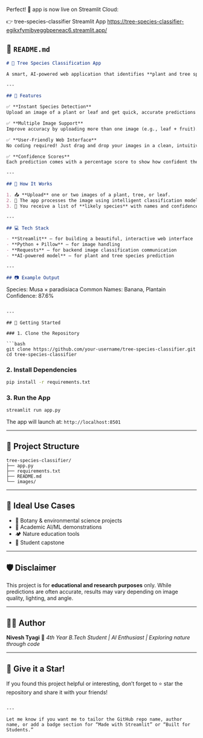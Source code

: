 
Perfect! 🎉  app is now live on Streamlit Cloud:

👉 tree-species-classifier Streamlit App
https://tree-species-classifier-egikxfymibyeggbpeneac6.streamlit.app/



## 📄 `README.md`

```markdown
# 🌳 Tree Species Classification App

A smart, AI-powered web application that identifies **plant and tree species** from images of leaves, stems, or flowers. Whether you're a student, nature enthusiast, or botanist, this tool offers an engaging way to explore the plant world using the power of artificial intelligence.

---

## 🚀 Features

✅ **Instant Species Detection**  
Upload an image of a plant or leaf and get quick, accurate predictions of its species — including common and scientific names.

✅ **Multiple Image Support**  
Improve accuracy by uploading more than one image (e.g., leaf + fruit).

✅ **User-Friendly Web Interface**  
No coding required! Just drag and drop your images in a clean, intuitive UI built with [Streamlit](https://streamlit.io/).

✅ **Confidence Scores**  
Each prediction comes with a percentage score to show how confident the model is.

---

## 🌱 How It Works

1. 📤 **Upload** one or two images of a plant, tree, or leaf.
2. 🧠 The app processes the image using intelligent classification models.
3. 🌿 You receive a list of **likely species** with names and confidence levels.

---

## 💻 Tech Stack

- **Streamlit** – for building a beautiful, interactive web interface
- **Python + Pillow** – for image handling
- **Requests** – for backend image classification communication
- **AI-powered model** – for plant and tree species prediction

---

## 📷 Example Output

```

Species: Musa × paradisiaca
Common Names: Banana, Plantain
Confidence: 87.6%

````

---

## 🧪 Getting Started

### 1. Clone the Repository

```bash
git clone https://github.com/your-username/tree-species-classifier.git
cd tree-species-classifier
````

### 2. Install Dependencies

```bash
pip install -r requirements.txt
```

### 3. Run the App

```bash
streamlit run app.py
```

The app will launch at: `http://localhost:8501`

---

## 📁 Project Structure

```
tree-species-classifier/
├── app.py
├── requirements.txt
├── README.md
└── images/
```

---

## 🧠 Ideal Use Cases

* 🌿 Botany & environmental science projects
* 🧪 Academic AI/ML demonstrations
* 🏕️ Nature education tools
* 🏫 Student capstone 

---

## 🛡️ Disclaimer

This project is for **educational and research purposes** only. While predictions are often accurate, results may vary depending on image quality, lighting, and angle.

---

## 👨‍💻 Author

**Nivesh Tyagi**
💬 *4th Year B.Tech Student | AI Enthusiast | Exploring nature through code*

---

## 🌟 Give it a Star!

If you found this project helpful or interesting, don’t forget to ⭐ star the repository and share it with your friends!

```

---

Let me know if you want me to tailor the GitHub repo name, author name, or add a badge section for “Made with Streamlit” or “Built for Students.”
```
